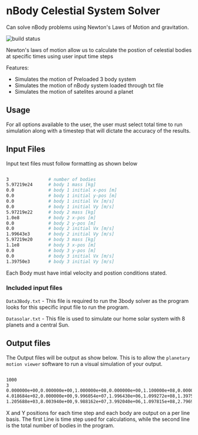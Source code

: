 # nBody Celestial System Solver

Can solve nBody problems using Newton's Laws of Motion and gravitation.

![build status](http://img.shields.io/travis/izaakschroeder/s3-streams/master.svg?style=flat)


Newton's laws of motion allow us to calculate the postion of celestial bodies at specific times using user input time steps 


Features:
 * Simulates the motion of Preloaded 3 body system
 * Simulates the motion of nBody system loaded through txt file
 * Simulates the motion of satelites around a planet
 

## Usage

For all options available to the user, the user must select total time to run simulation along with a timestep that will dictate the accuracy of the results. 


## Input Files
Input text files must follow formatting as shown below 

```sh

3               # number of bodies
5.97219e24      # body 1 mass [kg]
0.0             # body 1 initial x-pos [m]
0.0             # body 1 initial y-pos [m]
0.0             # body 1 initial Vx [m/s]
0.0             # body 1 initial Vy [m/s]
5.97219e22      # body 2 mass [kg]
1.0e8           # body 2 x-pos [m]
0.0             # body 2 y-pos [m]
0.0             # body 2 initial Vx [m/s]
1.99643e3       # body 2 initial Vy [m/s]
5.97219e20      # body 3 mass [kg]
1.1e8           # body 3 x-pos [m]
0.0             # body 3 y-pos [m]
0.0             # body 3 initial Vx [m/s]
1.39750e3       # body 3 initial Vy [m/s]

```

Each Body must have intial velocity and postion conditions stated.

### Included input files

`Data3Body.txt` - This file is required to run the 3body solver as the program looks for this specific input file to run the program.

`Datasolar.txt` - This file is used to simulate our home solar system with 8 planets and a central Sun.



## Output files

The Output files will be output as show below. This is to allow the `planetary motion viewer` software to run a visual simulation of your output. 


```sh

1000
3
0.000000e+00,0.000000e+00,1.000000e+08,0.000000e+00,1.100000e+08,0.000000e+00
4.018684e+02,0.000000e+00,9.996054e+07,1.996430e+06,1.099272e+08,1.397500e+06
1.205688e+03,8.003940e+00,9.988162e+07,3.992040e+06,1.097815e+08,2.796979e+06

```
X and Y positions for each time step and each body are output on a per line basis. 
The first Line is time step used for calculations, while the second line is the total number of bodies in the program. 


